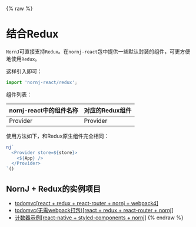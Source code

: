 {% raw %}
# 结合Redux

`NornJ`可直接支持`Redux`。在`nornj-react`包中提供一些默认封装的组件，可更方便地使用`Redux`。

这样引入即可：

```js
import 'nornj-react/redux';
```

组件列表：

| nornj-react中的组件名称   | 对应的Redux组件 |
|:-------------------------|:---------------|
| Provider                 | Provider       |

使用方法如下，和Redux原生组件完全相同：

```js
nj`
  <Provider store=${store}>
    <${App} />
  </Provider>
`()
```

## NornJ + Redux的实例项目

* [todomvc[react + redux + react-router + nornj + webpack4]](https://github.com/joe-sky/nornj/blob/master/examples/react-redux-nornj-todomvc)
* [todomvc(无需webpack打包)[react + redux + react-router + nornj]](https://github.com/joe-sky/nornj/blob/master/examples/react-redux-nornj-todomvc-es5)
* [计数器示例[react-native + styled-components + nornj]](https://github.com/joe-sky/nornj-react-native-counter)
{% endraw %}